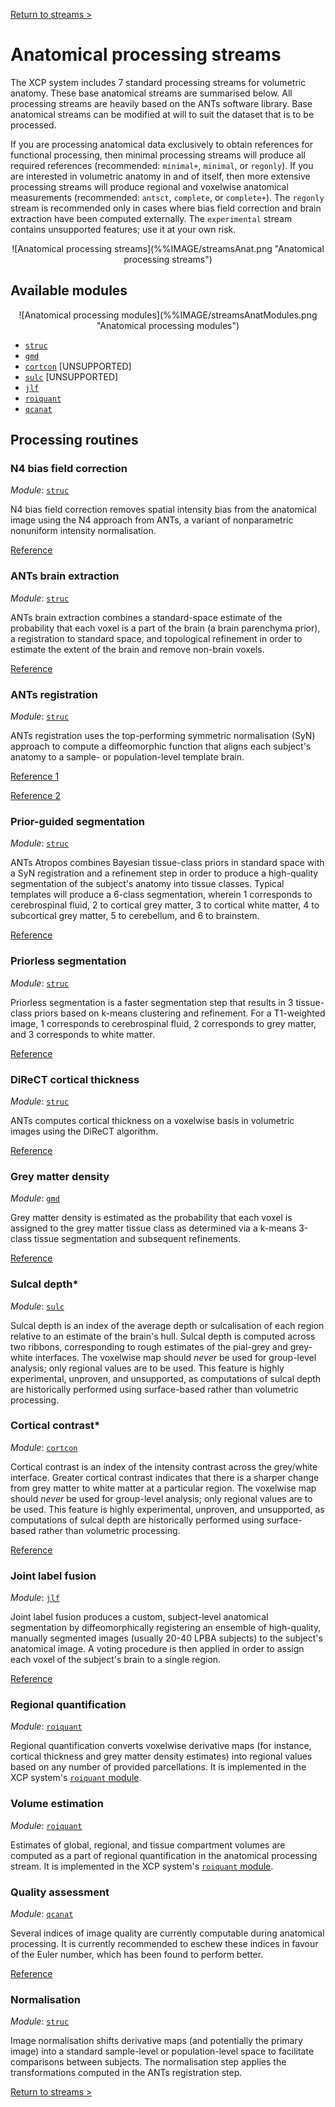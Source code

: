 [Return to streams >](%%BASEURL/config/streams)

# Anatomical processing streams

The XCP system includes 7 standard processing streams for volumetric anatomy. These base anatomical streams are summarised below. All processing streams are heavily based on the ANTs software library. Base anatomical streams can be modified at will to suit the dataset that is to be processed.

If you are processing anatomical data exclusively to obtain references for functional processing, then minimal processing streams will produce all required references (recommended: `minimal+`, `minimal`, or `regonly`). If you are interested in volumetric anatomy in and of itself, then more extensive processing streams will produce regional and voxelwise anatomical measurements (recommended: `antsct`, `complete`, or `complete+`). The `regonly` stream is recommended only in cases where bias field correction and brain extraction have been computed externally. The `experimental` stream contains unsupported features; use it at your own risk.

<p align="center">
![Anatomical processing streams](%%IMAGE/streamsAnat.png "Anatomical processing streams")
</p>

## Available modules

<p align="center">
![Anatomical processing modules](%%IMAGE/streamsAnatModules.png "Anatomical processing modules")
</p>

 * [`struc`](%%BASEURL/modules/struc)
 * [`gmd`](%%BASEURL/modules/gmd)
 * [`cortcon`](%%BASEURL/modules/cortcon) \[UNSUPPORTED\]
 * [`sulc`](%%BASEURL/modules/sulc) \[UNSUPPORTED\]
 * [`jlf`](%%BASEURL/modules/jlf)
 * [`roiquant`](%%BASEURL/modules/roiquant)
 * [`qcanat`](%%BASEURL/modules/qcanat)

## Processing routines

### N4 bias field correction

_Module_: [`struc`](%%BASEURL/modules/struc)

N4 bias field correction removes spatial intensity bias from the anatomical image using the N4 approach from ANTs, a variant of nonparametric nonuniform intensity normalisation.

[Reference](https://www.ncbi.nlm.nih.gov/pubmed/20378467)

### ANTs brain extraction

_Module_: [`struc`](%%BASEURL/modules/struc)

ANTs brain extraction combines a standard-space estimate of the probability that each voxel is a part of the brain (a brain parenchyma prior), a registration to standard space, and topological refinement in order to estimate the extent of the brain and remove non-brain voxels.

[Reference](https://www.ncbi.nlm.nih.gov/pubmed/24879923)

### ANTs registration

_Module_: [`struc`](%%BASEURL/modules/struc)

ANTs registration uses the top-performing symmetric normalisation (SyN) approach to compute a diffeomorphic function that aligns each subject's anatomy to a sample- or population-level template brain.

[Reference 1](https://www.ncbi.nlm.nih.gov/pubmed/17659998)

[Reference 2](https://www.ncbi.nlm.nih.gov/pubmed/20851191)

### Prior-guided segmentation

_Module_: [`struc`](%%BASEURL/modules/struc)

ANTs Atropos combines Bayesian tissue-class priors in standard space with a SyN registration and a refinement step in order to produce a high-quality segmentation of the subject's anatomy into tissue classes. Typical templates will produce a 6-class segmentation, wherein 1 corresponds to cerebrospinal fluid, 2 to cortical grey matter, 3 to cortical white matter, 4 to subcortical grey matter, 5 to cerebellum, and 6 to brainstem.

[Reference](https://www.ncbi.nlm.nih.gov/pubmed/21373993)

### Priorless segmentation

_Module_: [`struc`](%%BASEURL/modules/struc)

Priorless segmentation is a faster segmentation step that results in 3 tissue-class priors based on k-means clustering and refinement. For a T1-weighted image, 1 corresponds to cerebrospinal fluid, 2 corresponds to grey matter, and 3 corresponds to white matter.

[Reference](https://www.ncbi.nlm.nih.gov/pubmed/21373993)

### DiReCT cortical thickness

_Module_: [`struc`](%%BASEURL/modules/struc)

ANTs computes cortical thickness on a voxelwise basis in volumetric images using the DiReCT algorithm.

[Reference](https://www.ncbi.nlm.nih.gov/pubmed/24879923)

### Grey matter density

_Module_: [`gmd`](%%BASEURL/modules/gmd)

Grey matter density is estimated as the probability that each voxel is assigned to the grey matter tissue class as determined via a k-means 3-class tissue segmentation and subsequent refinements.

[Reference](https://www.ncbi.nlm.nih.gov/pubmed/28432144)

### Sulcal depth*

_Module_: [`sulc`](%%BASEURL/modules/sulc)

Sulcal depth is an index of the average depth or sulcalisation of each region relative to an estimate of the brain's hull. Sulcal depth is computed across two ribbons, corresponding to rough estimates of the pial-grey and grey-white interfaces. The voxelwise map should _never_ be used for group-level analysis; only regional values are to be used. This feature is highly experimental, unproven, and unsupported, as computations of sulcal depth are historically performed using surface-based rather than volumetric processing.

### Cortical contrast*

_Module_: [`cortcon`](%%BASEURL/modules/cortcon)

Cortical contrast is an index of the intensity contrast across the grey/white interface. Greater cortical contrast indicates that there is a sharper change from grey matter to white matter at a particular region. The voxelwise map should _never_ be used for group-level analysis; only regional values are to be used. This feature is highly experimental, unproven, and unsupported, as computations of sulcal depth are historically performed using surface-based rather than volumetric processing.

[Reference](https://www.ncbi.nlm.nih.gov/pubmed/27049014)

### Joint label fusion

_Module_: [`jlf`](%%BASEURL/modules/jlf)

Joint label fusion produces a custom, subject-level anatomical segmentation by diffeomorphically registering an ensemble of high-quality, manually segmented images (usually 20-40 LPBA subjects) to the subject's anatomical image. A voting procedure is then applied in order to assign each voxel of the subject's brain to a single region.

[Reference](https://www.ncbi.nlm.nih.gov/pubmed/24319427)

### Regional quantification

_Module_: [`roiquant`](%%BASEURL/modules/roiquant)

Regional quantification converts voxelwise derivative maps (for instance, cortical thickness and grey matter density estimates) into regional values based on any number of provided parcellations. It is implemented in the XCP system's [`roiquant` module](%%BASEURL/modules/roiquant).

### Volume estimation

_Module_: [`roiquant`](%%BASEURL/modules/roiquant)

Estimates of global, regional, and tissue compartment volumes are computed as a part of regional quantification in the anatomical processing stream. It is implemented in the XCP system's [`roiquant` module](%%BASEURL/modules/roiquant).

### Quality assessment

_Module_: [`qcanat`](%%BASEURL/modules/qcanat)

Several indices of image quality are currently computable during anatomical processing. It is currently recommended to eschew these indices in favour of the Euler number, which has been found to perform better.

[Reference](https://www.ncbi.nlm.nih.gov/pubmed/29278774)

### Normalisation

_Module_: [`struc`](%%BASEURL/modules/struc)

Image normalisation shifts derivative maps (and potentially the primary image) into a standard sample-level or population-level space to facilitate comparisons between subjects. The normalisation step applies the transformations computed in the ANTs registration step.

[Return to streams >](%%BASEURL/config/streams)
